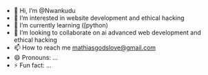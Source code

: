 - 👋 Hi, I’m @Nwankudu
- 👀 I’m interested in website development and ethical hacking
- 🌱 I’m currently learning ([python)
- 💞️ I’m looking to collaborate on ai advanced web development and ethical hacking
- 📫 How to reach me mathiasgodslove@gmail.com
- 😄 Pronouns: ...
- ⚡ Fun fact: ...

<!---
Nwankudu/Nwankudu is a ✨ special ✨ repository because its `README.md` (this file) appears on your GitHub profile.
You can click the Preview link to take a look at your changes.
--->

